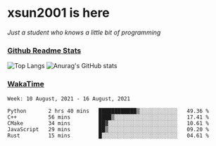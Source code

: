 # xsun2001 is here

*Just a student who knows a little bit of programming*

### [Github Readme Stats](https://github.com/anuraghazra/github-readme-stats)

![Top Langs](https://github-readme-stats.vercel.app/api/top-langs/?username=xsun2001&layout=compact&theme=radical) ![Anurag's GitHub stats](https://github-readme-stats.vercel.app/api?username=xsun2001&show_icons=true&theme=radical)

### [WakaTime](https://wakatime.com)

<!--START_SECTION:waka-->
```text
Week: 10 August, 2021 - 16 August, 2021

Python       2 hrs 40 mins   ████████████▒░░░░░░░░░░░░   49.36 % 
C++          56 mins         ████▒░░░░░░░░░░░░░░░░░░░░   17.41 % 
CMake        34 mins         ██▓░░░░░░░░░░░░░░░░░░░░░░   10.61 % 
JavaScript   29 mins         ██▒░░░░░░░░░░░░░░░░░░░░░░   09.20 % 
Rust         15 mins         █░░░░░░░░░░░░░░░░░░░░░░░░   04.61 % 
```
<!--END_SECTION:waka-->

